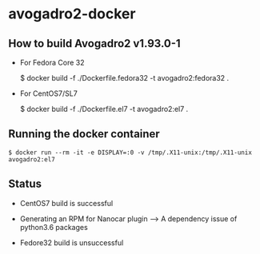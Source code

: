 # avogadro2-docker

## How to build Avogadro2 v1.93.0-1
 * For Fedora Core 32

	$ docker build -f ./Dockerfile.fedora32 -t avogadro2:fedora32 .

 * For CentOS7/SL7

	$ docker build -f ./Dockerfile.el7 -t avogadro2:el7 .


## Running the docker container

	$ docker run --rm -it -e DISPLAY=:0 -v /tmp/.X11-unix:/tmp/.X11-unix avogadro2:el7 


## Status

 * CentOS7 build is successful
 * Generating an RPM for Nanocar plugin --> A dependency issue of python3.6 packages

 * Fedore32 build is unsuccessful

